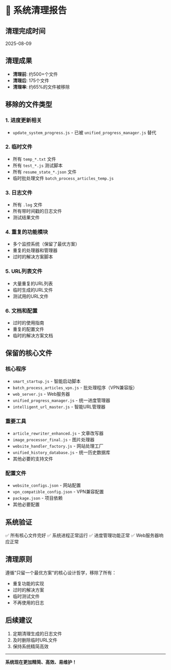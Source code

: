 # 🧹 系统清理报告

## 清理完成时间
2025-08-09

## 清理成果
- **清理前**: 约500+个文件
- **清理后**: 175个文件
- **清理率**: 约65%的文件被移除

## 移除的文件类型

### 1. 进度更新相关
- `update_system_progress.js` - 已被 `unified_progress_manager.js` 替代

### 2. 临时文件
- 所有 `temp_*.txt` 文件
- 所有 `test_*.js` 测试脚本
- 所有 `resume_state_*.json` 文件
- 临时批处理文件 `batch_process_articles_temp.js`

### 3. 日志文件
- 所有 `.log` 文件
- 所有带时间戳的日志文件
- 测试结果文件

### 4. 重复的功能模块
- 多个监控系统（保留了最优方案）
- 重复的处理器和管理器
- 过时的解决方案脚本

### 5. URL列表文件
- 大量重复的URL列表
- 临时生成的URL文件
- 测试用的URL文件

### 6. 文档和配置
- 过时的使用指南
- 重复的配置文件
- 临时的解决方案文档

## 保留的核心文件

### 核心程序
- `smart_startup.js` - 智能启动脚本
- `batch_process_articles_vpn.js` - 批处理程序（VPN兼容版）
- `web_server.js` - Web服务器
- `unified_progress_manager.js` - 统一进度管理器
- `intelligent_url_master.js` - 智能URL管理器

### 重要工具
- `article_rewriter_enhanced.js` - 文章改写器
- `image_processor_final.js` - 图片处理器
- `website_handler_factory.js` - 网站处理工厂
- `unified_history_database.js` - 统一历史数据库
- 其他必要的支持文件

### 配置文件
- `website_configs.json` - 网站配置
- `vpn_compatible_config.json` - VPN兼容配置
- `package.json` - 项目依赖
- 其他必要配置

## 系统验证
✅ 所有核心文件完好
✅ 系统进程正常运行
✅ 进度管理功能正常
✅ Web服务器响应正常

## 清理原则
遵循"只留一个最优方案"的核心设计哲学，移除了所有：
- 重复功能的实现
- 过时的解决方案
- 临时测试文件
- 不再使用的日志

## 后续建议
1. 定期清理生成的日志文件
2. 及时删除临时URL文件
3. 保持系统精简高效

---

**系统现在更加精简、高效、易维护！**